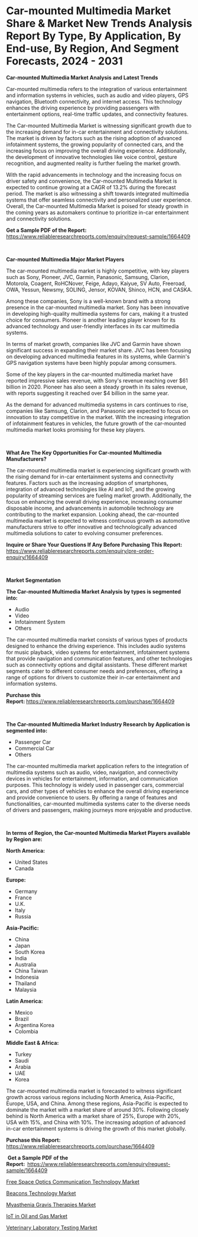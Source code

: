 <p><h1>Car-mounted Multimedia Market Share & Market New Trends Analysis Report By Type, By Application, By End-use, By Region, And Segment Forecasts, 2024 - 2031</h1></p><p><strong>Car-mounted Multimedia Market Analysis and Latest Trends</strong></p>
<p><p>Car-mounted multimedia refers to the integration of various entertainment and information systems in vehicles, such as audio and video players, GPS navigation, Bluetooth connectivity, and internet access. This technology enhances the driving experience by providing passengers with entertainment options, real-time traffic updates, and connectivity features.</p><p>The Car-mounted Multimedia Market is witnessing significant growth due to the increasing demand for in-car entertainment and connectivity solutions. The market is driven by factors such as the rising adoption of advanced infotainment systems, the growing popularity of connected cars, and the increasing focus on improving the overall driving experience. Additionally, the development of innovative technologies like voice control, gesture recognition, and augmented reality is further fueling the market growth.</p><p>With the rapid advancements in technology and the increasing focus on driver safety and convenience, the Car-mounted Multimedia Market is expected to continue growing at a CAGR of 13.2% during the forecast period. The market is also witnessing a shift towards integrated multimedia systems that offer seamless connectivity and personalized user experience. Overall, the Car-mounted Multimedia Market is poised for steady growth in the coming years as automakers continue to prioritize in-car entertainment and connectivity solutions.</p></p>
<p><strong>Get a Sample PDF of the Report:&nbsp;</strong> <a href="https://www.reliableresearchreports.com/enquiry/request-sample/1664409">https://www.reliableresearchreports.com/enquiry/request-sample/1664409</a></p>
<p>&nbsp;</p>
<p><strong>Car-mounted Multimedia Major Market Players</strong></p>
<p><p>The car-mounted multimedia market is highly competitive, with key players such as Sony, Pioneer, JVC, Garmin, Panasonic, Samsung, Clarion, Motorola, Coagent, RoHCNover, Feige, Adayo, Kaiyue, SV Auto, Freeroad, OWA, Yessun, Newsmy, SOLING, Jensor, KOVAN, Shinco, HCN, and CASKA.</p><p>Among these companies, Sony is a well-known brand with a strong presence in the car-mounted multimedia market. Sony has been innovative in developing high-quality multimedia systems for cars, making it a trusted choice for consumers. Pioneer is another leading player known for its advanced technology and user-friendly interfaces in its car multimedia systems.</p><p>In terms of market growth, companies like JVC and Garmin have shown significant success in expanding their market share. JVC has been focusing on developing advanced multimedia features in its systems, while Garmin's GPS navigation systems have been highly popular among consumers.</p><p>Some of the key players in the car-mounted multimedia market have reported impressive sales revenue, with Sony's revenue reaching over $61 billion in 2020. Pioneer has also seen a steady growth in its sales revenue, with reports suggesting it reached over $4 billion in the same year.</p><p>As the demand for advanced multimedia systems in cars continues to rise, companies like Samsung, Clarion, and Panasonic are expected to focus on innovation to stay competitive in the market. With the increasing integration of infotainment features in vehicles, the future growth of the car-mounted multimedia market looks promising for these key players.</p></p>
<p>&nbsp;</p>
<p><strong>What Are The Key Opportunities For Car-mounted Multimedia Manufacturers?</strong></p>
<p><p>The car-mounted multimedia market is experiencing significant growth with the rising demand for in-car entertainment systems and connectivity features. Factors such as the increasing adoption of smartphones, integration of advanced technologies like AI and IoT, and the growing popularity of streaming services are fueling market growth. Additionally, the focus on enhancing the overall driving experience, increasing consumer disposable income, and advancements in automobile technology are contributing to the market expansion. Looking ahead, the car-mounted multimedia market is expected to witness continuous growth as automotive manufacturers strive to offer innovative and technologically advanced multimedia solutions to cater to evolving consumer preferences.</p></p>
<p><strong>Inquire or Share Your Questions If Any Before Purchasing This Report:</strong> <a href="https://www.reliableresearchreports.com/enquiry/pre-order-enquiry/1664409">https://www.reliableresearchreports.com/enquiry/pre-order-enquiry/1664409</a></p>
<p>&nbsp;</p>
<p><strong>Market Segmentation</strong></p>
<p><strong>The Car-mounted Multimedia Market Analysis by types is segmented into:</strong></p>
<p><ul><li>Audio</li><li>Video</li><li>Infotainment System</li><li>Others</li></ul></p>
<p><p>The car-mounted multimedia market consists of various types of products designed to enhance the driving experience. This includes audio systems for music playback, video systems for entertainment, infotainment systems that provide navigation and communication features, and other technologies such as connectivity options and digital assistants. These different market segments cater to different consumer needs and preferences, offering a range of options for drivers to customize their in-car entertainment and information systems.</p></p>
<p><strong>Purchase this Report:&nbsp;</strong><a href="https://www.reliableresearchreports.com/purchase/1664409">https://www.reliableresearchreports.com/purchase/1664409</a></p>
<p>&nbsp;</p>
<p><strong>The Car-mounted Multimedia Market Industry Research by Application is segmented into:</strong></p>
<p><ul><li>Passenger Car</li><li>Commercial Car</li><li>Others</li></ul></p>
<p><p>The car-mounted multimedia market application refers to the integration of multimedia systems such as audio, video, navigation, and connectivity devices in vehicles for entertainment, information, and communication purposes. This technology is widely used in passenger cars, commercial cars, and other types of vehicles to enhance the overall driving experience and provide convenience to users. By offering a range of features and functionalities, car-mounted multimedia systems cater to the diverse needs of drivers and passengers, making journeys more enjoyable and productive.</p></p>
<p>&nbsp;</p>
<p><strong>In terms of Region, the Car-mounted Multimedia Market Players available by Region are:</strong></p>
<p>
    <p> <strong> North America: </strong>
        <ul>
            <li>United States</li>
            <li>Canada</li>
        </ul>
        </p> 
    <p> <strong> Europe: </strong>
        <ul>
            <li>Germany</li>
            <li>France</li>
            <li>U.K.</li>
            <li>Italy</li>
            <li>Russia</li>
        </ul>
        </p> 
    <p> <strong> Asia-Pacific: </strong>
        <ul>
            <li>China</li>
            <li>Japan</li>
            <li>South Korea</li>
            <li>India</li>
            <li>Australia</li>
            <li>China Taiwan</li>
            <li>Indonesia</li>
            <li>Thailand</li>
            <li>Malaysia</li>
        </ul>
        </p> 
    <p> <strong> Latin America: </strong>
        <ul>
            <li>Mexico</li>
            <li>Brazil</li>
            <li>Argentina Korea</li>
            <li>Colombia</li>
        </ul>
        </p> 
    <p> <strong> Middle East & Africa: </strong>
        <ul>
            <li>Turkey</li>
            <li>Saudi</li>
            <li>Arabia</li>
            <li>UAE</li>
            <li>Korea</li>
        </ul>
    </p>
    </p>
<p><p>The car-mounted multimedia market is forecasted to witness significant growth across various regions including North America, Asia-Pacific, Europe, USA, and China. Among these regions, Asia-Pacific is expected to dominate the market with a market share of around 30%. Following closely behind is North America with a market share of 25%, Europe with 20%, USA with 15%, and China with 10%. The increasing adoption of advanced in-car entertainment systems is driving the growth of this market globally.</p></p>
<p><strong>Purchase this Report: </strong><a href="https://www.reliableresearchreports.com/purchase/1664409">https://www.reliableresearchreports.com/purchase/1664409</a></p>
<p>&nbsp;<strong>Get a Sample PDF of the Report:&nbsp;&nbsp;</strong><a href="https://www.reliableresearchreports.com/enquiry/request-sample/1664409">https://www.reliableresearchreports.com/enquiry/request-sample/1664409</a></p>
<p><strong></strong></p>
<p><p><a href="https://medium.com/@ericsanford98567/free-space-optics-communication-technology-market-competitive-analysis-market-trends-and-forecast-e1b4d41ebe24">Free Space Optics Communication Technology Market</a></p><p><a href="https://medium.com/@sainreportprime/beacons-technology-market-competitive-analysis-market-trends-and-forecast-to-2031-9a804c60347c">Beacons Technology Market</a></p><p><a href="https://medium.com/@cletusdoyle654/myasthenia-gravis-therapies-market-analysis-and-sze-forecasted-for-period-from-2024-to-2031-a0b3217ad838">Myasthenia Gravis Therapies Market</a></p><p><a href="https://medium.com/@ericsanford98567/analyzing-iot-in-oil-and-gas-market-global-industry-perspective-and-forecast-2024-to-2031-4266608338e6">IoT in Oil and Gas Market</a></p><p><a href="https://medium.com/@cletusdoyle654/veterinary-laboratory-testing-market-analysis-and-sze-forecasted-for-period-from-2024-to-2031-ff8263050c1d">Veterinary Laboratory Testing Market</a></p></p>